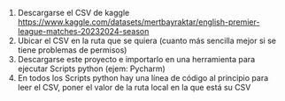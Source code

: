 1. Descargarse el CSV de kaggle https://www.kaggle.com/datasets/mertbayraktar/english-premier-league-matches-20232024-season
2. Ubicar el CSV en la ruta que se quiera (cuanto más sencilla mejor si se tiene problemas de permisos)
3. Descargarse este proyecto e importarlo en una herramienta para ejecutar Scripts python (ejem: Pycharm)
4. En todos los Scripts python hay una línea de código al principio para leer el CSV, poner el valor de la ruta local en la que está su CSV

